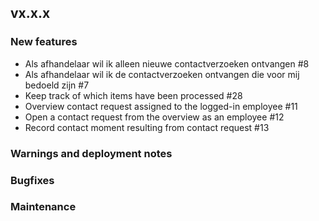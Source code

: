 ## vx.x.x

### New features

- Als afhandelaar wil ik alleen nieuwe contactverzoeken ontvangen #8
- Als afhandelaar wil ik de contactverzoeken ontvangen die voor mij bedoeld zijn #7
- Keep track of which items have been processed #28
- Overview contact request assigned to the logged-in employee #11
- Open a contact request from the overview as an employee #12
- Record contact moment resulting from contact request #13


### Warnings and deployment notes

### Bugfixes

### Maintenance
